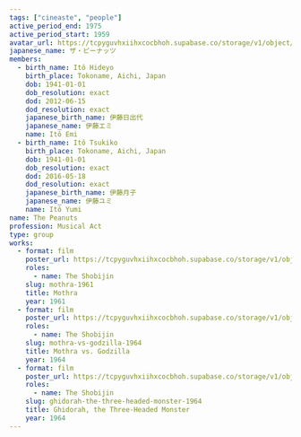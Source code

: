 ```yaml
---
tags: ["cineaste", "people"]
active_period_end: 1975
active_period_start: 1959
avatar_url: https://tcpyguvhxiihxcocbhoh.supabase.co/storage/v1/object/public/godzilla-cineaste-public/content/groups/peanuts/peanuts.jpg?t=2024-04-02T00%3A31%3A44.459Z
japanese_name: ザ・ピーナッツ
members:
  - birth_name: Itô Hideyo
    birth_place: Tokoname, Aichi, Japan
    dob: 1941-01-01
    dob_resolution: exact
    dod: 2012-06-15
    dod_resolution: exact
    japanese_birth_name: 伊藤日出代
    japanese_name: 伊藤エミ
    name: Itô Emi
  - birth_name: Itô Tsukiko
    birth_place: Tokoname, Aichi, Japan
    dob: 1941-01-01
    dob_resolution: exact
    dod: 2016-05-18
    dod_resolution: exact
    japanese_birth_name: 伊藤月子
    japanese_name: 伊藤ユミ
    name: Itô Yumi
name: The Peanuts
profession: Musical Act
type: group
works:
  - format: film
    poster_url: https://tcpyguvhxiihxcocbhoh.supabase.co/storage/v1/object/public/godzilla-cineaste-public/content/films/mothra-1961/posters/mothra-1961.jpg
    roles:
      - name: The Shobijin
    slug: mothra-1961
    title: Mothra
    year: 1961
  - format: film
    poster_url: https://tcpyguvhxiihxcocbhoh.supabase.co/storage/v1/object/public/godzilla-cineaste-public/content/films/mothra-vs-godzilla-1964/posters/mothra-vs-godzilla-1964.jpg
    roles:
      - name: The Shobijin
    slug: mothra-vs-godzilla-1964
    title: Mothra vs. Godzilla
    year: 1964
  - format: film
    poster_url: https://tcpyguvhxiihxcocbhoh.supabase.co/storage/v1/object/public/godzilla-cineaste-public/content/films/ghidorah-the-three-headed-monster-1964/posters/ghidorah-the-three-headed-monster-1964.jpg
    roles:
      - name: The Shobijin
    slug: ghidorah-the-three-headed-monster-1964
    title: Ghidorah, the Three-Headed Monster
    year: 1964
---
```

